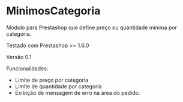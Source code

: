 # MinimosCategoria
Módulo para Prestashop que define preço ou quantidade mínima por categoria.

Testado com Prestashop >= 1.6.0

Versão 0.1 

Funcionalidades:
- Limite de preço por categoria
- Limite de quantidade por categoria
- Exibição de mensagem de erro na área do pedido.
